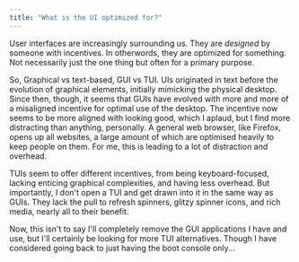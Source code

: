 ```yaml
---
title: "What is the UI optimized for?"
---
```


User interfaces are increasingly surrounding us.
They are _designed_ by someone with incentives.
In otherwords, they are optimized for something.
Not necessarily just the one thing but often for a primary purpose.

So, Graphical vs text-based, GUI vs TUI.
UIs originated in text before the evolution of graphical elements, initially mimicking the physical desktop.
Since then, though, it seems that GUIs have evolved with more and more of a misaligned incentive for optimal use of the desktop.
The incentive now seems to be more aligned with looking good, which I aplaud, but I find more distracting than anything, personally.
A general web browser, like Firefox, opens up all websites, a large amount of which are optimised heavily to keep people on them.
For me, this is leading to a lot of distraction and overhead.

TUIs seem to offer different incentives, from being keyboard-focused, lacking enticing graphical complexities, and having less overhead.
But importantly, I don't open a TUI and get drawn into it in the same way as GUIs.
They lack the pull to refresh spinners, glitzy spinner icons, and rich media, nearly all to their benefit.

Now, this isn't to say I'll completely remove the GUI applications I have and use, but I'll certainly be looking for more TUI alternatives.
Though I have considered going back to just having the boot console only...
